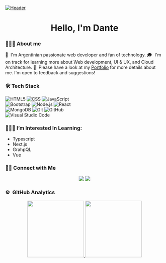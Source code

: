 [![Header](https://source.unsplash.com/hbb6GkG6p9M/1000x200)](https://danteallievi.github.io)

<h1 align="center"> Hello, I'm Dante </h1>

### 👨🏽‍💻&nbsp;About me

🌱 &nbsp;I'm Argentinian passionate web developer and fan of technology. 
🎓 &nbsp;I'm on track for learning more about Web development, UI & UX, and Cloud Architecture.
📄 &nbsp;Please have a look at my [Portfolio](https://danteallievi-portfolio.netlify.app/) for more details about me. I'm open to feedback and suggestions!


### 🛠&nbsp;Tech Stack
  ![HTML5](https://img.shields.io/badge/-HTML5-333333?style=flat&logo=HTML5)
  ![CSS](https://img.shields.io/badge/-CSS-333333?style=flat&logo=CSS3&logoColor=1572B6)
  ![JavaScript](https://img.shields.io/badge/-JavaScript-333333?style=flat&logo=javascript)\
  ![Bootstrap](https://img.shields.io/badge/-Bootstrap-333333?style=flat&logo=bootstrap&logoColor=563D7C)
  ![Node.js](https://img.shields.io/badge/-Node.js-333333?style=flat&logo=node.js)
  ![React](https://img.shields.io/badge/-React-333333?style=flat&logo=react)\
  ![MongoDB](https://img.shields.io/badge/-MongoDB-333333?style=flat&logo=mongodb)
  ![Git](https://img.shields.io/badge/-Git-333333?style=flat&logo=git)
  ![GitHub](https://img.shields.io/badge/-GitHub-333333?style=flat&logo=github)\
  ![Visual Studio Code](https://img.shields.io/badge/-Visual%20Studio%20Code-333333?style=flat&logo=visual-studio-code&logoColor=007ACC)

### 👨🏽‍🎓&nbsp;I’m Interested In Learning:<br>

- Typescript
- Next.js
- GrahpQL
- Vue

### 🤝🏻&nbsp;Connect with Me
<p align="center">
<a href="https://www.linkedin.com/in/dante-allievi-3907291b2/"><img src="https://img.shields.io/badge/-Dante%20Allievi%20-0077B5?style=flat&logo=Linkedin&logoColor=white"/></a>
<a href="mailto:danteallievi@gmail.com"><img src="https://img.shields.io/badge/-danteallievi@gmail.com-D14836?style=flat&logo=Gmail&logoColor=white"/></a>
</p>


### ⚙️ &nbsp;GitHub Analytics

<p align="center">
<a href="https://github.com/danteallievi">
  <img height="180em" src="https://github-readme-stats-eight-theta.vercel.app/api?username=danteallievi&show_icons=true&theme=algolia&include_all_commits=true&count_private=true"/>
  <img height="180em" src="https://github-readme-stats-eight-theta.vercel.app/api/top-langs/?username=danteallievi&layout=compact&langs_count=8&theme=algolia"/>
</a>
</p>



